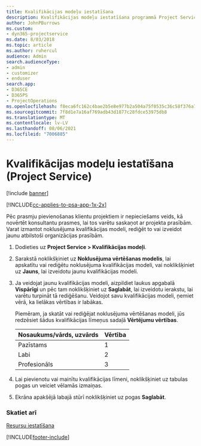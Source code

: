 ```yaml
---
title: Kvalifikācijas modeļu iestatīšana
description: Kvalifikācijas modeļu iestatīšana programmā Project Service
author: JohnPBurrows
ms.custom:
- dyn365-projectservice
ms.date: 8/03/2018
ms.topic: article
ms.author: ruhercul
audience: Admin
search.audienceType:
- admin
- customizer
- enduser
search.app:
- D365CE
- D365PS
- ProjectOperations
ms.openlocfilehash: f8eca6fc162c4bae2b5e8e977b2a504a75f0535c36c58f376a7948e619f15fa2
ms.sourcegitcommit: 7f8d1e7a16af769adb43d1877c28fdce53975db8
ms.translationtype: MT
ms.contentlocale: lv-LV
ms.lasthandoff: 08/06/2021
ms.locfileid: "7006885"
---
```

# <a name="set-up-proficiency-models-project-service"></a>Kvalifikācijas modeļu iestatīšana (Project Service)

[!include [banner](../includes/psa-now-project-operations.md)]

[!INCLUDE[cc-applies-to-psa-app-1x-2x](../includes/cc-applies-to-psa-app-1x-2x.md)]

Pēc prasmju pievienošanas klientu projektiem ir nepieciešams veids, kā novērtēt konsultantu prasmes, lai tos varētu saskaņot ar projekta prasībām. Varat izmantot noklusējuma kvalifikācijas modeli, rediģēt to vai izveidot jaunu atbilstoši organizācijas prasībām.  
  
1.  Dodieties uz **Project Service > Kvalifikācijas modeļi**.  
  
2.  Sarakstā noklikšķiniet uz **Noklusējuma vērtēšanas modelis**, lai apskatītu vai rediģētu noklusējuma kvalifikācijas modeli, vai noklikšķiniet uz **Jauns**, lai izveidotu jaunu kvalifikācijas modeli.  
  
3.  Ja veidojat jaunu kvalifikācijas modeli, aizpildiet laukus apgabalā **Vispārīgi** un pēc tam noklikšķiniet uz **Saglabāt**, lai izveidotu ierakstu, lai varētu turpināt tā rediģēšanu. Veidojot savu kvalifikācijas modeli, ņemiet vērā, ka lielākas vērtības ir labākas.  
  
     Piemēram, ja skatāt vai rediģējat noklusējuma vērtēšanas modeli, jūs redzēsiet šādus kvalifikācijas līmeņus sadaļā **Vērtējumu vērtības**.  
  
    |Nosaukums/vārds, uzvārds|Vērtība|  
    |----------|-----------|  
    |Pazīstams|1|  
    |Labi|2|  
    |Profesionāls|3|  
  
4.  Lai pievienotu vai mainītu kvalifikācijas līmeni, noklikšķiniet uz tabulas pogas un veiciet vēlamās izmaiņas.  
  
5.  Ekrāna apakšējā labajā stūrī noklikšķiniet uz pogas **Saglabāt**.  
  
### <a name="see-also"></a>Skatiet arī  
 [Resursu iestatīšana](../psa/set-up-resources.md)


[!INCLUDE[footer-include](../includes/footer-banner.md)]